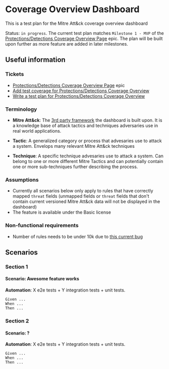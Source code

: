 # Coverage Overview Dashboard

This is a test plan for the Mitre Att&ck coverage overview dashboard

Status: `in progress`. The current test plan matches `Milestone 1 - MVP` of the [Protections/Detections Coverage Overview Page](https://github.com/elastic/security-team/issues/2905) epic. The plan will be built upon further as more feature are added in later milestones.

## Useful information

### Tickets

<!-- Add links to any related tickets. -->

- [Protections/Detections Coverage Overview Page](https://github.com/elastic/security-team/issues/2905) epic
- [Add test coverage for Protections/Detections Coverage Overview](https://github.com/elastic/kibana/issues/162250)
- [Write a test plan for Protections/Detections Coverage Overview](https://github.com/elastic/kibana/issues/162248)

### Terminology

- **Mitre Att&ck**: The [3rd party framework](https://attack.mitre.org/) the dashboard is built upon. It is a knowledge base of attack tactics and techniques adversaries use in real world applications.

- **Tactic**: A generalized category or process that advesaries use to attack a system. Envelops many relevant Mitre Att&ck techniques

- **Technique**: A specific technique advesaries use to attack a system. Can belong to one or more different Mitre Tactics and can potentially contain one or more sub-techniques further describing the process.

### Assumptions

- Currently all scenarios below only apply to rules that have correctly mapped `threat` fields (unmapped fields or `threat` fields that don't contain current versioned Mitre Att&ck data will not be displayed in the dashboard)
- The feature is available under the Basic license

### Non-functional requirements

- Number of rules needs to be under 10k due to [this current bug](https://github.com/elastic/kibana/issues/160698)

## Scenarios

<!--
  Add scenarios for the feature. Split them into meaningful sections (groups) of related scenarios.
  The goal of having sections is to make it easier to navigate the test plan:
  - there shouldn't be too many sections with few scenarios in each -- it would be hard to see
    the whole picture of how the feature works
  - there shouldn't bee too few sections with a lot of scenarios in each

  For example, here's some typical sections you might want to add:
  - "Core functionality". Happy paths, base use cases, etc. Split it into several sections if
    there's too many scenarios for it.
  - "Error handling"
  - "Authorization / RBAC"
  - "Kibana upgrade"
-->

### Section 1

#### **Scenario: Awesome feature works**

<!-- Describe how are you planning to automate this scenario -->

**Automation**: X e2e tests + Y integration tests + unit tests.

<!-- Use Gherkin syntax to describe the scenario https://cucumber.io/docs/gherkin/ -->

```Gherkin
Given ...
When ...
Then ...
```

<!-- Consider adding any other useful notes and clarifications -->

### Section 2

#### **Scenario: ?**

**Automation**: X e2e tests + Y integration tests + unit tests.

```Gherkin
Given ...
When ...
Then ...
```

